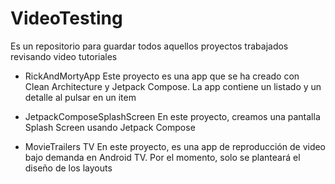 # VideoTesting
Es un repositorio para guardar todos aquellos proyectos trabajados revisando video tutoriales

- RickAndMortyApp
Este proyecto es una app que se ha creado con Clean Architecture y Jetpack Compose. La app contiene un listado y un detalle al pulsar en un item

- JetpackComposeSplashScreen
En este proyecto, creamos una pantalla Splash Screen usando Jetpack Compose

- MovieTrailers TV
En este proyecto, es una app de reproducción de video bajo demanda en Android TV. Por el momento, solo se planteará el diseño de los layouts
